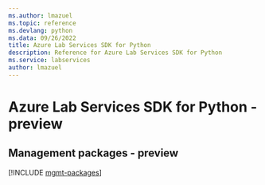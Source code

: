 ```yaml
---
ms.author: lmazuel
ms.topic: reference
ms.devlang: python
ms.data: 09/26/2022
title: Azure Lab Services SDK for Python
description: Reference for Azure Lab Services SDK for Python
ms.service: labservices
author: lmazuel
---
```

# Azure Lab Services SDK for Python - preview

## Management packages - preview
[!INCLUDE [mgmt-packages](lab-services-mgmt-index.md)]